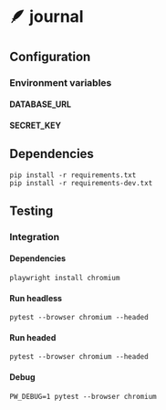 # 🪶 journal

## Configuration

### Environment variables

#### DATABASE_URL
#### SECRET_KEY

## Dependencies

    pip install -r requirements.txt
    pip install -r requirements-dev.txt

## Testing

### Integration

#### Dependencies

    playwright install chromium

#### Run headless

    pytest --browser chromium --headed

#### Run headed

    pytest --browser chromium --headed

#### Debug

    PW_DEBUG=1 pytest --browser chromium